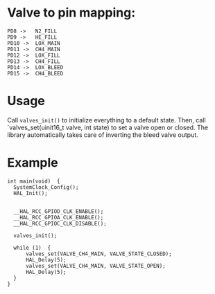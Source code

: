 # Valve to pin mapping:

    PD8 ->   N2_FILL
    PD9 ->   HE_FILL
    PD10 ->  LOX_MAIN
    PD11 ->  CH4_MAIN
    PD12 ->  LOX_FILL
    PD13 ->  CH4_FILL
    PD14 ->  LOX_BLEED
    PD15 ->  CH4_BLEED
    
# Usage
Call `valves_init()` to initialize everything to a default state. Then, call `valves_set(uinit16_t valve, int state) to set a valve open or closed. The library automatically takes care of inverting the bleed valve output.

# Example
    int main(void)  {
      SystemClock_Config();
      HAL_Init();


      __HAL_RCC_GPIOD_CLK_ENABLE();
      __HAL_RCC_GPIOA_CLK_ENABLE();
      __HAL_RCC_GPIOC_CLK_DISABLE();

      valves_init();

      while (1)  {
          valves_set(VALVE_CH4_MAIN, VALVE_STATE_CLOSED);
          HAL_Delay(5);
          valves_set(VALVE_CH4_MAIN, VALVE_STATE_OPEN);
          HAL_Delay(5);
      }
    }
